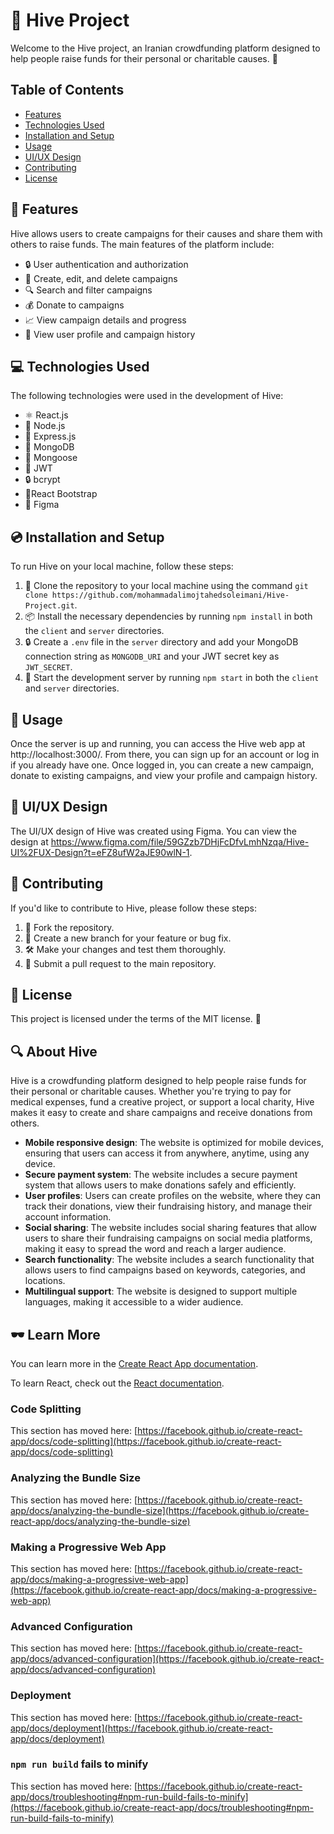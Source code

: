 # 🐝 Hive Project
Welcome to the Hive project, an Iranian crowdfunding platform designed to help people raise funds for their personal or charitable causes. 🌟

## Table of Contents

- [Features](https://github.com/mohammadalimojtahedsoleimani/Hive-Project#-features)
- [Technologies Used](https://github.com/mohammadalimojtahedsoleimani/Hive-Project#-technologies-used)
- [Installation and Setup](https://github.com/mohammadalimojtahedsoleimani/Hive-Project#-Installation-and-Setup)
- [Usage](https://github.com/mohammadalimojtahedsoleimani/Hive-Project#-Usage)
- [UI/UX Design](https://github.com/mohammadalimojtahedsoleimani/Hive-Project#-UI/UX-Design)
- [Contributing](https://github.com/mohammadalimojtahedsoleimani/Hive-Project#-Contributing)
- [License](https://github.com/mohammadalimojtahedsoleimani/Hive-Project#-License)

## 🚀 Features
Hive allows users to create campaigns for their causes and share them with others to raise funds. The main features of the platform include:

- 🔒 User authentication and authorization
- 📝 Create, edit, and delete campaigns
- 🔍 Search and filter campaigns
- 💰 Donate to campaigns
- 📈 View campaign details and progress
- 👤 View user profile and campaign history

## 💻 Technologies Used
The following technologies were used in the development of Hive:

- ⚛️ React.js
- 📡 Node.js
- 🚀 Express.js
- 🍃 MongoDB
- 🐍 Mongoose
- 🔑 JWT
- 🔒 bcrypt
- 🎨React Bootstrap
- 🎨 Figma

## 💿 Installation and Setup
To run Hive on your local machine, follow these steps:

1. 🐝 Clone the repository to your local machine using the command ``` git clone https://github.com/mohammadalimojtahedsoleimani/Hive-Project.git ```.
2. 📦 Install the necessary dependencies by running ```npm install``` in both the `client` and `server` directories.
3. 🔒 Create a `.env` file in the `server` directory and add your MongoDB connection string as `MONGODB_URI` and your JWT secret key as `JWT_SECRET`.
4. 🚀 Start the development server by running `npm start` in both the `client` and `server` directories.


## 📝 Usage
Once the server is up and running, you can access the Hive web app at http://localhost:3000/. From there, you can sign up for an account or log in if you already have one. Once logged in, you can create a new campaign, donate to existing campaigns, and view your profile and campaign history.

## 🎨 UI/UX Design
The UI/UX design of Hive was created using Figma. You can view the design at https://www.figma.com/file/59GZzb7DHjFcDfvLmhNzqa/Hive-UI%2FUX-Design?t=eFZ8ufW2aJE90wlN-1.

## 🤝 Contributing
If you'd like to contribute to Hive, please follow these steps:

1. 🍴 Fork the repository.
2. 🌟 Create a new branch for your feature or bug fix.
3. 🛠️ Make your changes and test them thoroughly.
4. 🚀 Submit a pull request to the main repository.

## 📄 License
This project is licensed under the terms of the MIT license. 📜

## 🔍 About Hive
Hive is a crowdfunding platform designed to help people raise funds for their personal or charitable causes. Whether you're trying to pay for medical expenses, fund a creative project, or support a local charity, Hive makes it easy to create and share campaigns and receive donations from others.
- **Mobile responsive design**: The website is optimized for mobile devices, ensuring that users can access it from anywhere, anytime, using any device.
- **Secure payment system**: The website includes a secure payment system that allows users to make donations safely and efficiently.
- **User profiles**: Users can create profiles on the website, where they can track their donations, view their fundraising history, and manage their account information.
- **Social sharing**: The website includes social sharing features that allow users to share their fundraising campaigns on social media platforms, making it easy to spread the word and reach a larger audience.
- **Search functionality**: The website includes a search functionality that allows users to find campaigns based on keywords, categories, and locations.
- **Multilingual support**: The website is designed to support multiple languages, making it accessible to a wider audience.

## 🕶️ Learn More

You can learn more in the [Create React App documentation](https://facebook.github.io/create-react-app/docs/getting-started).

To learn React, check out the [React documentation](https://reactjs.org/).

### Code Splitting

This section has moved here: [https://facebook.github.io/create-react-app/docs/code-splitting](https://facebook.github.io/create-react-app/docs/code-splitting)

### Analyzing the Bundle Size

This section has moved here: [https://facebook.github.io/create-react-app/docs/analyzing-the-bundle-size](https://facebook.github.io/create-react-app/docs/analyzing-the-bundle-size)

### Making a Progressive Web App

This section has moved here: [https://facebook.github.io/create-react-app/docs/making-a-progressive-web-app](https://facebook.github.io/create-react-app/docs/making-a-progressive-web-app)

### Advanced Configuration

This section has moved here: [https://facebook.github.io/create-react-app/docs/advanced-configuration](https://facebook.github.io/create-react-app/docs/advanced-configuration)

### Deployment

This section has moved here: [https://facebook.github.io/create-react-app/docs/deployment](https://facebook.github.io/create-react-app/docs/deployment)

### `npm run build` fails to minify

This section has moved here: [https://facebook.github.io/create-react-app/docs/troubleshooting#npm-run-build-fails-to-minify](https://facebook.github.io/create-react-app/docs/troubleshooting#npm-run-build-fails-to-minify)

